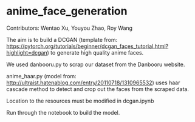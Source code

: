 # anime_face_generation

Contributors: Wentao Xu, Youyou Zhao, Roy Wang

The aim is to build a DCGAN (template from: https://pytorch.org/tutorials/beginner/dcgan_faces_tutorial.html?highlight=dcgan) to generate high quality anime faces. 

We used danbooru.py to scrap our dataset from the Danbooru website. 

anime_haar.py (model from: http://ultraist.hatenablog.com/entry/20110718/1310965532) uses haar cascade method to detect and crop out the faces from the scraped data.

Location to the resources must be modified in dcgan.ipynb 

Run through the notebook to build the model. 
